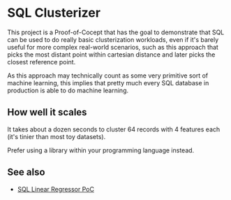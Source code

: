 # SQL Clusterizer

This project is a Proof-of-Cocept that has the goal to demonstrate that SQL can be used to do really basic clusterization workloads, even if it's barely useful for more complex real-world scenarios, such as this approach that picks the most distant point within cartesian distance and later picks the closest reference point.

As this approach may technically count as some very primitive sort of machine learning, this implies that pretty much every SQL database in production is able to do machine learning.

## How well it scales

It takes about a dozen seconds to cluster 64 records with 4 features each (it's tinier than most toy datasets).

Prefer using a library within your programming language instead.

## See also

- [SQL Linear Regressor PoC](https://git.adlerneves.com/adler/sql-linear-regressor-poc)
